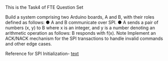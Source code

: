 This is the Task4 of FTE Question Set 

Build a system comprising two Arduino boards, A and B, with their roles defined as
follows:
● A and B communicate over SPI.
● A sends a pair of numbers (x, y) to B where x is an integer, and y is a number
denoting an arithmetic operation as follows:
B responds with f(x).
Note
Implement an ACK/NACK mechanism for the SPI transactions to handle invalid
commands and other edge cases.


Reference for SPI Initialization- 
[text](https://docs.arduino.cc/tutorials/generic/introduction-to-the-serial-peripheral-interface/)